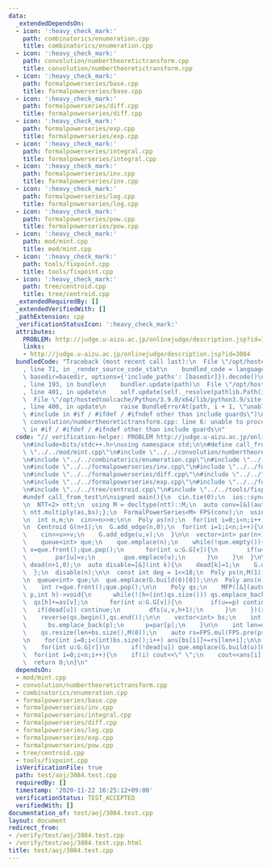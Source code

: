 ```yaml
---
data:
  _extendedDependsOn:
  - icon: ':heavy_check_mark:'
    path: combinatorics/enumeration.cpp
    title: combinatorics/enumeration.cpp
  - icon: ':heavy_check_mark:'
    path: convolution/numbertheoretictransform.cpp
    title: convolution/numbertheoretictransform.cpp
  - icon: ':heavy_check_mark:'
    path: formalpowerseries/base.cpp
    title: formalpowerseries/base.cpp
  - icon: ':heavy_check_mark:'
    path: formalpowerseries/diff.cpp
    title: formalpowerseries/diff.cpp
  - icon: ':heavy_check_mark:'
    path: formalpowerseries/exp.cpp
    title: formalpowerseries/exp.cpp
  - icon: ':heavy_check_mark:'
    path: formalpowerseries/integral.cpp
    title: formalpowerseries/integral.cpp
  - icon: ':heavy_check_mark:'
    path: formalpowerseries/inv.cpp
    title: formalpowerseries/inv.cpp
  - icon: ':heavy_check_mark:'
    path: formalpowerseries/log.cpp
    title: formalpowerseries/log.cpp
  - icon: ':heavy_check_mark:'
    path: formalpowerseries/pow.cpp
    title: formalpowerseries/pow.cpp
  - icon: ':heavy_check_mark:'
    path: mod/mint.cpp
    title: mod/mint.cpp
  - icon: ':heavy_check_mark:'
    path: tools/fixpoint.cpp
    title: tools/fixpoint.cpp
  - icon: ':heavy_check_mark:'
    path: tree/centroid.cpp
    title: tree/centroid.cpp
  _extendedRequiredBy: []
  _extendedVerifiedWith: []
  _pathExtension: cpp
  _verificationStatusIcon: ':heavy_check_mark:'
  attributes:
    PROBLEM: http://judge.u-aizu.ac.jp/onlinejudge/description.jsp?id=3084
    links:
    - http://judge.u-aizu.ac.jp/onlinejudge/description.jsp?id=3084
  bundledCode: "Traceback (most recent call last):\n  File \"/opt/hostedtoolcache/Python/3.9.0/x64/lib/python3.9/site-packages/onlinejudge_verify/documentation/build.py\"\
    , line 71, in _render_source_code_stat\n    bundled_code = language.bundle(stat.path,\
    \ basedir=basedir, options={'include_paths': [basedir]}).decode()\n  File \"/opt/hostedtoolcache/Python/3.9.0/x64/lib/python3.9/site-packages/onlinejudge_verify/languages/cplusplus.py\"\
    , line 193, in bundle\n    bundler.update(path)\n  File \"/opt/hostedtoolcache/Python/3.9.0/x64/lib/python3.9/site-packages/onlinejudge_verify/languages/cplusplus_bundle.py\"\
    , line 401, in update\n    self.update(self._resolve(pathlib.Path(included), included_from=path))\n\
    \  File \"/opt/hostedtoolcache/Python/3.9.0/x64/lib/python3.9/site-packages/onlinejudge_verify/languages/cplusplus_bundle.py\"\
    , line 400, in update\n    raise BundleErrorAt(path, i + 1, \"unable to process\
    \ #include in #if / #ifdef / #ifndef other than include guards\")\nonlinejudge_verify.languages.cplusplus_bundle.BundleErrorAt:\
    \ convolution/numbertheoretictransform.cpp: line 6: unable to process #include\
    \ in #if / #ifdef / #ifndef other than include guards\n"
  code: "// verification-helper: PROBLEM http://judge.u-aizu.ac.jp/onlinejudge/description.jsp?id=3084\n\
    \n#include<bits/stdc++.h>\nusing namespace std;\n\n#define call_from_test\n#include\
    \ \"../../mod/mint.cpp\"\n#include \"../../convolution/numbertheoretictransform.cpp\"\
    \n#include \"../../combinatorics/enumeration.cpp\"\n#include \"../../formalpowerseries/base.cpp\"\
    \n#include \"../../formalpowerseries/inv.cpp\"\n#include \"../../formalpowerseries/integral.cpp\"\
    \n#include \"../../formalpowerseries/diff.cpp\"\n#include \"../../formalpowerseries/log.cpp\"\
    \n#include \"../../formalpowerseries/exp.cpp\"\n#include \"../../formalpowerseries/pow.cpp\"\
    \n#include \"../../tree/centroid.cpp\"\n#include \"../../tools/fixpoint.cpp\"\n\
    #undef call_from_test\n\nsigned main(){\n  cin.tie(0);\n  ios::sync_with_stdio(0);\n\
    \n  NTT<2> ntt;\n  using M = decltype(ntt)::M;\n  auto conv=[&](auto as,auto bs){return\
    \ ntt.multiply(as,bs);};\n  FormalPowerSeries<M> FPS(conv);\n  using Poly = decltype(FPS)::Poly;\n\
    \n  int n,m;\n  cin>>n>>m;\n\n  Poly as(n);\n  for(int i=0;i<n;i++) cin>>as[i].v;\n\
    \n  Centroid G(n+1);\n  G.add_edge(n,0);\n  for(int i=1;i<n;i++){\n    int u,v;\n\
    \    cin>>u>>v;\n    G.add_edge(u,v);\n  }\n\n  vector<int> par(n+1,-1);\n  {\n\
    \    queue<int> que;\n    que.emplace(n);\n    while(!que.empty()){\n      int\
    \ v=que.front();que.pop();\n      for(int u:G.G[v]){\n        if(u==par[v]) continue;\n\
    \        par[u]=v;\n        que.emplace(u);\n      }\n    }\n  }\n\n  vector<int>\
    \ dead(n+1,0);\n  auto disable=[&](int k){\n    dead[k]=1;\n    G.disable(k);\n\
    \  };\n  disable(n);\n\n  const int deg = 1<<18;\n  Poly ps(n,M(1));\n  ps=FPS.pow(ps,m,deg);\n\
    \n  queue<int> que;\n  que.emplace(G.build(0)[0]);\n\n  Poly ans(n);\n  while(!que.empty()){\n\
    \    int r=que.front();que.pop();\n\n    Poly qs;\n    MFP([&](auto dfs,int v,int\
    \ p,int h)->void{\n      while(!(h<(int)qs.size())) qs.emplace_back(0);\n    \
    \  qs[h]+=as[v];\n      for(int u:G.G[v]){\n        if(u==p) continue;\n     \
    \   if(dead[u]) continue;\n        dfs(u,v,h+1);\n      }\n    })(r,par[r],0);\n\
    \    reverse(qs.begin(),qs.end());\n\n    vector<int> bs;\n    int p=r;\n    while(~p&&!dead[p]){\n\
    \      bs.emplace_back(p);\n      p=par[p];\n    }\n\n    int len=qs.size()-1;\n\
    \    qs.resize(len+bs.size(),M(0));\n    auto rs=FPS.mul(FPS.pre(ps,qs.size()),qs);\n\
    \n    for(int i=0;i<(int)bs.size();i++) ans[bs[i]]+=rs[len+i];\n\n    disable(r);\n\
    \    for(int u:G.G[r])\n      if(!dead[u]) que.emplace(G.build(u)[0]);\n  }\n\n\
    \  for(int i=0;i<n;i++){\n    if(i) cout<<\" \";\n    cout<<ans[i];\n  }\n  cout<<endl;\n\
    \  return 0;\n}\n"
  dependsOn:
  - mod/mint.cpp
  - convolution/numbertheoretictransform.cpp
  - combinatorics/enumeration.cpp
  - formalpowerseries/base.cpp
  - formalpowerseries/inv.cpp
  - formalpowerseries/integral.cpp
  - formalpowerseries/diff.cpp
  - formalpowerseries/log.cpp
  - formalpowerseries/exp.cpp
  - formalpowerseries/pow.cpp
  - tree/centroid.cpp
  - tools/fixpoint.cpp
  isVerificationFile: true
  path: test/aoj/3084.test.cpp
  requiredBy: []
  timestamp: '2020-11-22 16:25:12+09:00'
  verificationStatus: TEST_ACCEPTED
  verifiedWith: []
documentation_of: test/aoj/3084.test.cpp
layout: document
redirect_from:
- /verify/test/aoj/3084.test.cpp
- /verify/test/aoj/3084.test.cpp.html
title: test/aoj/3084.test.cpp
---
```

